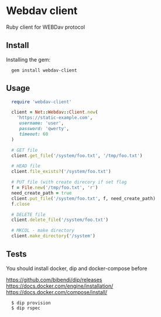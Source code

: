 # Webdav client

Ruby client for WEBDav protocol

## Install

Installing the gem:

```
  gem install webdav-client
```

## Usage

```ruby
  require 'webdav-client'

  client = Net::Webdav::Client.new(
    'https://static-example.com',
     username: 'user',
     password: 'qwerty',
     timeout: 60
  )

  # GET file
  client.get_file('/system/foo.txt', '/tmp/foo.txt')

  # HEAD file
  client.file_exists?('/system/foo.txt')

  # PUT file (with create direcory if set flag
  f = File.new('/tmp/foo.txt', 'r')
  need_create_path = true
  client.put_file('/system/foo.txt', f, need_create_path)
  f.close

  # DELETE file
  client.delete_file('/system/foo.txt')

  # MKCOL - make directory
  client.make_directory('/system')
```

## Tests

You should install docker, dip and docker-compose before

https://github.com/bibendi/dip/releases
https://docs.docker.com/engine/installation/
https://docs.docker.com/compose/install/

```
  $ dip provision
  $ dip rspec
```

